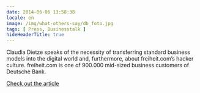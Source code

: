 ```yaml
---
date: 2014-06-06 13:58:38
locale: en
image: /img/what-others-say/db_foto.jpg
tags: [ Press, Businesstalk ]
hideHeaderTitle: true
---
```


Claudia Dietze speaks of the necessity of transferring standard business models into the digital world and, furthermore, about freiheit.com’s hacker culture. freiheit.com is one of 900.000 mid-sized business customers of Deutsche Bank. 

[Check out the article](https://www.deutsche-bank.de/pfb/data/docs/Einer_von_900.000_-_advertorial.pdf)